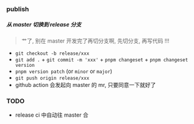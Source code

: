 ### publish

##### 从 master 切换到 release 分支

> 艹了, 别在 master 开发完了再切分支啊, 先切分支, 再写代码 !!!

- `git checkout -b release/xxx`
- `git add .` + `git commit -m 'xxx'` + `pnpm changeset` + `pnpm changeset version`
- `pnpm version patch` (or `minor` or `major`)
- `git push origin release/xxx`
- github action 会发起向 master 的 mr, 只要同意一下就好了

### TODO

- release ci 中自动往 master 合
